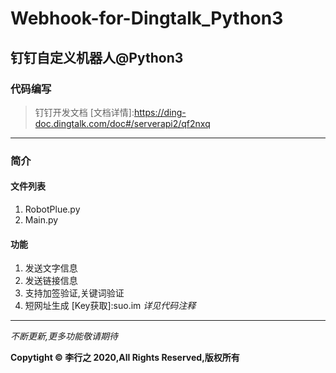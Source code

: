 # Webhook-for-Dingtalk_Python3 #
## 钉钉自定义机器人@Python3 ##
### 代码编写 ###
> 钉钉开发文档
[文档详情]:https://ding-doc.dingtalk.com/doc#/serverapi2/qf2nxq
***
### 简介 ###
#### 文件列表 ####
1. RobotPlue.py
2. Main.py
#### 功能 ####
1. 发送文字信息
2. 发送链接信息
3. 支持加签验证,关键词验证
4. 短网址生成 [Key获取]:suo.im
_详见代码注释_

---

*不断更新,更多功能敬请期待*

**Copytight © 李行之 2020,All Rights Reserved,版权所有**

